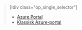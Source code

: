 > [!div class="op_single_selector"]
> * [Azure Portal](../articles/storage/storage-enable-and-view-metrics.md)
> * [Klassisk Azure-portal](../articles/storage/storage-enable-and-view-metrics-classic-portal.md)
> 
> 



<!--HONumber=Feb17_HO3-->


